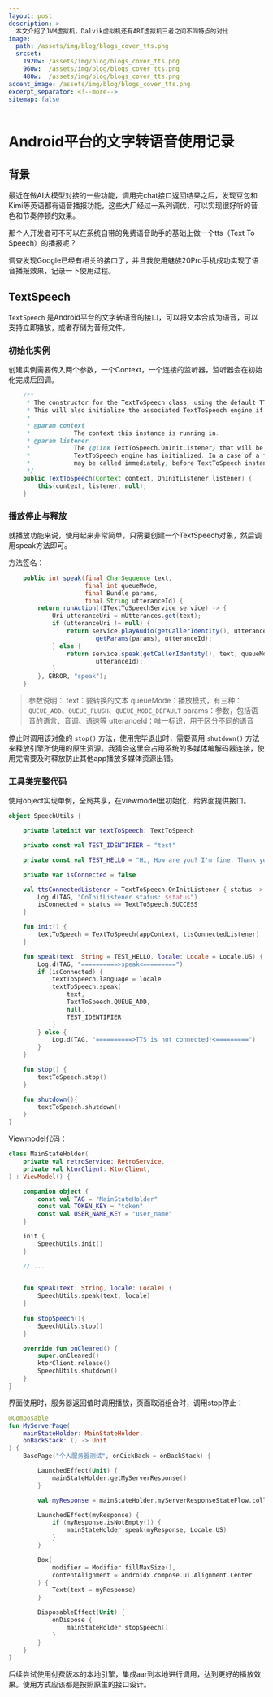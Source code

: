 ```yaml
---
layout: post
description: > 
  本文介绍了JVM虚拟机，Dalvik虚拟机还有ART虚拟机三者之间不同特点的对比
image: 
  path: /assets/img/blog/blogs_cover_tts.png
  srcset: 
    1920w: /assets/img/blog/blogs_cover_tts.png
    960w:  /assets/img/blog/blogs_cover_tts.png
    480w:  /assets/img/blog/blogs_cover_tts.png
accent_image: /assets/img/blog/blogs_cover_tts.png
excerpt_separator: <!--more-->
sitemap: false
---
```

# Android平台的文字转语音使用记录
## 背景
最近在做AI大模型对接的一些功能，调用完chat接口返回结果之后，发现豆包和Kimi等英语都有语音播报功能，这些大厂经过一系列调优，可以实现很好听的音色和节奏停顿的效果。

那个人开发者可不可以在系统自带的免费语音助手的基础上做一个tts（Text To Speech）的播报呢？

调查发现Google已经有相关的接口了，并且我使用魅族20Pro手机成功实现了语音播报效果，记录一下使用过程。

## TextSpeech
`TextSpeech` 是Android平台的文字转语音的接口，可以将文本合成为语音，可以支持立即播放，或者存储为音频文件。

### 初始化实例
创建实例需要传入两个参数，一个Context，一个连接的监听器，监听器会在初始化完成后回调。

```java
    /**
     * The constructor for the TextToSpeech class, using the default TTS engine.
     * This will also initialize the associated TextToSpeech engine if it isn't already running.
     *
     * @param context
     *            The context this instance is running in.
     * @param listener
     *            The {@link TextToSpeech.OnInitListener} that will be called when the
     *            TextToSpeech engine has initialized. In a case of a failure the listener
     *            may be called immediately, before TextToSpeech instance is fully constructed.
     */
    public TextToSpeech(Context context, OnInitListener listener) {
        this(context, listener, null);
    }
```

### 播放停止与释放
就播放功能来说，使用起来非常简单，只需要创建一个TextSpeech对象，然后调用speak方法即可。

方法签名：

```java
    public int speak(final CharSequence text,
                     final int queueMode,
                     final Bundle params,
                     final String utteranceId) {
        return runAction((ITextToSpeechService service) -> {
            Uri utteranceUri = mUtterances.get(text);
            if (utteranceUri != null) {
                return service.playAudio(getCallerIdentity(), utteranceUri, queueMode,
                        getParams(params), utteranceId);
            } else {
                return service.speak(getCallerIdentity(), text, queueMode, getParams(params),
                        utteranceId);
            }
        }, ERROR, "speak");
    }
```

> 参数说明：
> text：要转换的文本
> queueMode：播放模式，有三种：`QUEUE_ADD`、`QUEUE_FLUSH`、`QUEUE_MODE_DEFAULT`
> params：参数，包括语音的语言、音调、语速等
> utteranceId：唯一标识，用于区分不同的语音

停止时调用该对象的 `stop()` 方法，使用完毕退出时，需要调用 `shutdown()` 方法来释放引擎所使用的原生资源。我猜会这里会占用系统的多媒体编解码器连接，使用完需要及时释放防止其他app播放多媒体资源出错。


### 工具类完整代码
使用object实现单例，全局共享，在viewmodel里初始化，给界面提供接口。

```kotlin
object SpeechUtils {

    private lateinit var textToSpeech: TextToSpeech

    private const val TEST_IDENTIFIER = "test"

    private const val TEST_HELLO = "Hi, How are you? I'm fine. Thank you. And you?"

    private var isConnected = false

    val ttsConnectedListener = TextToSpeech.OnInitListener { status ->
        Log.d(TAG, "OnInitListener status: $status")
        isConnected = status == TextToSpeech.SUCCESS
    }

    fun init() {
        textToSpeech = TextToSpeech(appContext, ttsConnectedListener)
    }

    fun speak(text: String = TEST_HELLO, locale: Locale = Locale.US) {
        Log.d(TAG, "==========>speak<=========")
        if (isConnected) {
            textToSpeech.language = locale
            textToSpeech.speak(
                text,
                TextToSpeech.QUEUE_ADD,
                null,
                TEST_IDENTIFIER
            )
        } else {
            Log.d(TAG, "==========>TTS is not connected!<=========")
        }
    }

    fun stop() {
        textToSpeech.stop()
    }

    fun shutdown(){
        textToSpeech.shutdown()
    }
}
```

Viewmodel代码：

```kotlin
class MainStateHolder(
    private val retroService: RetroService,
    private val ktorClient: KtorClient,
) : ViewModel() {

    companion object {
        const val TAG = "MainStateHolder"
        const val TOKEN_KEY = "token"
        const val USER_NAME_KEY = "user_name"
    }

    init {
        SpeechUtils.init()
    }

    // ...

 
    fun speak(text: String, locale: Locale) {
        SpeechUtils.speak(text, locale)
    }
    
    fun stopSpeech(){
        SpeechUtils.stop()
    }

    override fun onCleared() {
        super.onCleared()
        ktorClient.release()
        SpeechUtils.shutdown()
    }
}
```

界面使用时，服务器返回值时调用播放，页面取消组合时，调用stop停止：

```kotlin
@Composable
fun MyServerPage(
    mainStateHolder: MainStateHolder,
    onBackStack: () -> Unit
) {
    BasePage("个人服务器测试", onCickBack = onBackStack) {

        LaunchedEffect(Unit) {
            mainStateHolder.getMyServerResponse()
        }

        val myResponse = mainStateHolder.myServerResponseStateFlow.collectAsState().value

        LaunchedEffect(myResponse) {
            if (myResponse.isNotEmpty()) {
                mainStateHolder.speak(myResponse, Locale.US)
            }
        }

        Box(
            modifier = Modifier.fillMaxSize(),
            contentAlignment = androidx.compose.ui.Alignment.Center
        ) {
            Text(text = myResponse)
        }

        DisposableEffect(Unit) {
            onDispose {
                mainStateHolder.stopSpeech()
            }
        }
    }
}
```

后续尝试使用付费版本的本地引擎，集成aar到本地进行调用，达到更好的播放效果。使用方式应该都是按照原生的接口设计。